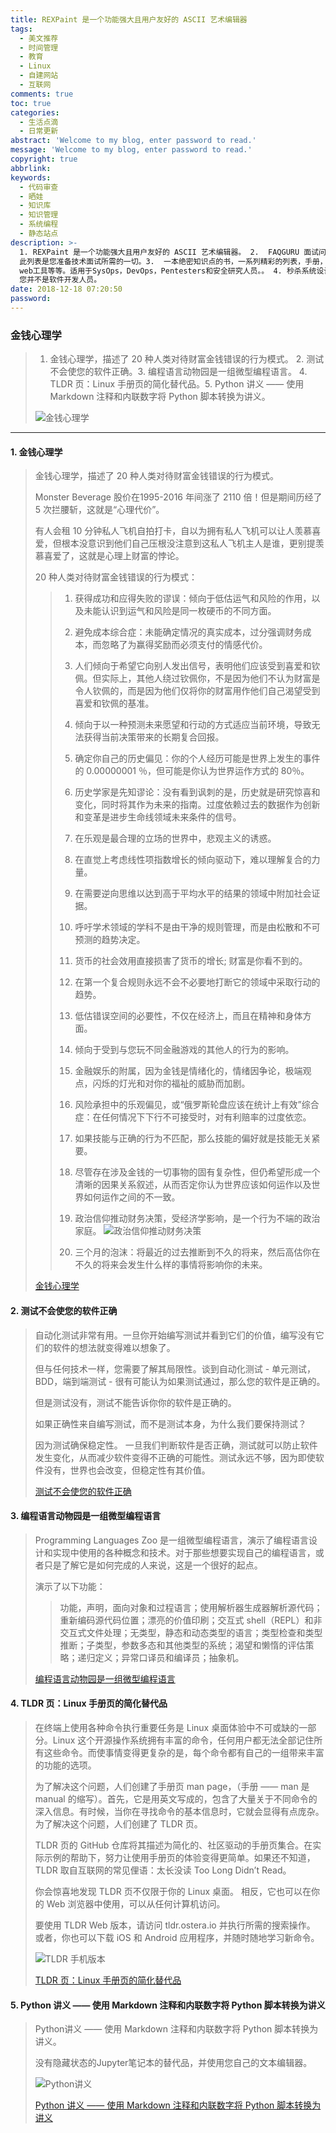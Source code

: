 ```yaml
---
title: REXPaint 是一个功能强大且用户友好的 ASCII 艺术编辑器
tags:
  - 美文推荐
  - 时间管理
  - 教育
  - Linux
  - 自建网站
  - 互联网
comments: true
toc: true
categories:
  - 生活点滴
  - 日常更新
abstract: 'Welcome to my blog, enter password to read.'
message: 'Welcome to my blog, enter password to read.'
copyright: true
abbrlink: 
keywords:
  - 代码审查
  - 晒娃
  - 知识库
  - 知识管理
  - 系统编程
  - 静态站点
description: >-
  1. REXPaint 是一个功能强大且用户友好的 ASCII 艺术编辑器。 2.  FAQGURU 面试问题列表 ——
  此列表是您准备技术面试所需的一切。3.  一本绝密知识点的书，一系列精彩的列表，手册，博客，黑客，单行，cli /
  web工具等等。适用于SysOps，DevOps，Pentesters和安全研究人员。。 4. 秒杀系统设计与实现——互联网工程师进阶与分析。  5.
  您并不是软件开发人员。
date: 2018-12-18 07:20:50
password:
---
```

<script type="text/javascript" src="/js/src/bai.js"></script>

### 金钱心理学
>  1. 金钱心理学，描述了 20 种人类对待财富金钱错误的行为模式。 2.  测试不会使您的软件正确。3.  编程语言动物园是一组微型编程语言。 4. TLDR 页：Linux 手册页的简化替代品。5. Python 讲义 —— 使用 Markdown 注释和内联数字将 Python 脚本转换为讲义。
>
> ![金钱心理学](https://ws2.sinaimg.cn/large/006tNbRwgy1fyagfaemngj30rs0iiq7i.jpg)

---
#### 1. 金钱心理学
> 金钱心理学，描述了 20 种人类对待财富金钱错误的行为模式。
> 
> Monster Beverage 股价在1995-2016 年间涨了 2110 倍！但是期间历经了 5 次拦腰斩，这就是“心理代价”。
> 
> 有人会租 10 分钟私人飞机自拍打卡，自以为拥有私人飞机可以让人羡慕喜爱，但根本没意识到他们自己压根没注意到这私人飞机主人是谁，更别提羡慕喜爱了，这就是心理上财富的悖论。
>
> 20 种人类对待财富金钱错误的行为模式：
>> 1. 获得成功和应得失败的谬误：倾向于低估运气和风险的作用，以及未能认识到运气和风险是同一枚硬币的不同方面。
>> 
>> 2. 避免成本综合症：未能确定情况的真实成本，过分强调财务成本，而忽略了为赢得奖励而必须支付的情感代价。
>> 
>> 3. 人们倾向于希望它向别人发出信号，表明他们应该受到喜爱和钦佩。但实际上，其他人绕过钦佩你，不是因为他们不认为财富是令人钦佩的，而是因为他们仅将你的财富用作他们自己渴望受到喜爱和钦佩的基准。
>> 
>> 4. 倾向于以一种预测未来愿望和行动的方式适应当前环境，导致无法获得当前决策带来的长期复合回报。
>> 
>> 5. 确定你自己的历史偏见：你的个人经历可能是世界上发生的事件的 0.00000001 ％，但可能是你认为世界运作方式的 80％。
>> 
>> 6. 历史学家是先知谬论：没有看到讽刺的是，历史就是研究惊喜和变化，同时将其作为未来的指南。过度依赖过去的数据作为创新和变革是进步生命线领域未来条件的信号。
>> 
>> 7. 在乐观是最合理的立场的世界中，悲观主义的诱惑。
>> 
>> 8. 在直觉上考虑线性项指数增长的倾向驱动下，难以理解复合的力量。
>> 
>> 9. 在需要逆向思维以达到高于平均水平的结果的领域中附加社会证据。
>> 
>> 10. 呼吁学术领域的学科不是由干净的规则管理，而是由松散和不可预测的趋势决定。
>> 
>> 11. 货币的社会效用直接损害了货币的增长; 财富是你看不到的。
>> 
>> 12. 在第一个复合规则永远不会不必要地打断它的领域中采取行动的趋势。
>> 
>> 13. 低估错误空间的必要性，不仅在经济上，而且在精神和身体方面。
>> 
>> 14. 倾向于受到与您玩不同金融游戏的其他人的行为的影响。
>> 
>> 15. 金融娱乐的附属，因为金钱是情绪化的，情绪因争论，极端观点，闪烁的灯光和对你的福祉的威胁而加剧。
>> 
>> 16. 风险承担中的乐观偏见，或“俄罗斯轮盘应该在统计上有效”综合症：在任何情况下下行不可接受时，对有利赔率的过度依恋。
>> 
>> 17. 如果技能与正确的行为不匹配，那么技能的偏好就是技能无关紧要。
>> 
>> 18. 尽管存在涉及金钱的一切事物的固有复杂性，但仍希望形成一个清晰的因果关系叙述，从而否定你认为世界应该如何运作以及世界如何运作之间的不一致。
>> 
>> 19. 政治信仰推动财务决策，受经济学影响，是一个行为不端的政治家庭。
>> ![政治信仰推动财务决策](https://ws4.sinaimg.cn/large/006tNbRwgy1fyafs9gt21j30kt0aedfv.jpg)
>> 
>> 20. 三个月的泡沫：将最近的过去推断到不久的将来，然后高估你在不久的将来会发生什么样的事情将影响你的未来。
>
> [金钱心理学](https://www.collaborativefund.com/blog/the-psychology-of-money)

#### 2. 测试不会使您的软件正确
> 自动化测试非常有用。一旦你开始编写测试并看到它们的价值，编写没有它们的软件的想法就变得难以想象了。
> 
> 但与任何技术一样，您需要了解其局限性。谈到自动化测试 - 单元测试，BDD，端到端测试 - 很有可能认为如果测试通过，那么您的软件是正确的。
> 
> 但是测试没有，测试不能告诉你你的软件是正确的。
>
> 如果正确性来自编写测试，而不是测试本身，为什么我们要保持测试？
> 
> 因为测试确保稳定性。 一旦我们判断软件是否正确，测试就可以防止软件发生变化，从而减少软件变得不正确的可能性。测试永远不够，因为即使软件没有，世界也会改变，但稳定性有其价值。
>
> [测试不会使您的软件正确](https://codewithoutrules.com/2018/12/12/tests-are-not-enough/)

#### 3. 编程语言动物园是一组微型编程语言
> Programming Languages Zoo 是一组微型编程语言，演示了编程语言设计和实现中使用的各种概念和技术。对于那些想要实现自己的编程语言，或者只是了解它是如何完成的人来说，这是一个很好的起点。
>
> 演示了以下功能：
>>
>> 功能，声明，面向对象和过程语言；使用解析器生成器解析源代码；重新编码源代码位置；漂亮的价值印刷；交互式 shell（REPL）和非交互式文件处理；无类型，静态和动态类型的语言；类型检查和类型推断；子类型，参数多态和其他类型的系统；渴望和懒惰的评估策略；递归定义；异常口译员和编译员；抽象机。
>
> [编程语言动物园是一组微型编程语言 ](http://plzoo.andrej.com/)

#### 4. TLDR 页：Linux 手册页的简化替代品
> 在终端上使用各种命令执行重要任务是 Linux 桌面体验中不可或缺的一部分。Linux 这个开源操作系统拥有丰富的命令，任何用户都无法全部记住所有这些命令。而使事情变得更复杂的是，每个命令都有自己的一组带来丰富的功能的选项。
> 
> 为了解决这个问题，人们创建了手册页 man page，（手册 —— man 是 manual 的缩写）。首先，它是用英文写成的，包含了大量关于不同命令的深入信息。有时候，当你在寻找命令的基本信息时，它就会显得有点庞杂。为了解决这个问题，人们创建了 TLDR  页。
>
> TLDR 页的 GitHub 仓库将其描述为简化的、社区驱动的手册页集合。在实际示例的帮助下，努力让使用手册页的体验变得更简单。如果还不知道，TLDR 取自互联网的常见俚语：太长没读 Too Long Didn’t Read。
> 
> 你会惊喜地发现 TLDR 页不仅限于你的 Linux 桌面。 相反，它也可以在你的 Web 浏览器中使用，可以从任何计算机访问。
> 
> 要使用 TLDR Web 版本，请访问 tldr.ostera.io 并执行所需的搜索操作。 或者，你也可以下载 iOS 和 Android 应用程序，并随时随地学习新命令。
> 
> ![TLDR 手机版本](https://ws1.sinaimg.cn/large/006tNbRwgy1fyag5a9q99j30a60eh3yy.jpg)
>
> [TLDR 页：Linux 手册页的简化替代品](https://linux.cn/article-10355-shareweibo.html)

#### 5. Python 讲义 —— 使用 Markdown 注释和内联数字将 Python 脚本转换为讲义
>  Python讲义 —— 使用 Markdown 注释和内联数字将 Python 脚本转换为讲义。
> 
> 没有隐藏状态的Jupyter笔记本的替代品，并使用您自己的文本编辑器。
> 
> ![Python讲义](https://ws1.sinaimg.cn/large/006tNbRwgy1fyagcinmmnj30h60o275u.jpg)
>
> [ Python 讲义 —— 使用 Markdown 注释和内联数字将 Python 脚本转换为讲义](https://ws1.sinaimg.cn/large/006tNbRwgy1fyagcinmmnj30h60o275u.jpg)


